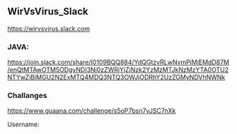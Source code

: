 ## WirVsVirus_Slack
https://wirvsvirus.slack.com

### JAVA: 

https://join.slack.com/share/I0109BQQ884/YdQGtzvRLwNvmPiMjEMdD87M/enQtMTAwOTM5ODgyNDI3Ni0zZWRjYjZjNzk2YzMzMTJkNzMzYTA0OTU2NTYwZjBiMGU2N2ExMTQ4MDQ3NTQ3OWJjODRhY2UzZGMyNDVhNWNk


### Challanges
https://www.guaana.com/challenge/s5oP7bsn7yJSC7nXk

Username: 
